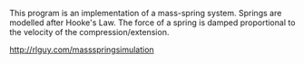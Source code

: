 This program is an implementation of a mass-spring system. Springs are modelled after Hooke's Law. The force of a spring is damped proportional to the velocity of the compression/extension.

http://rlguy.com/massspringsimulation